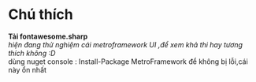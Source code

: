 # Chú thích

 **Tải fontawesome.sharp**\
  *hiện đang thử nghiệm cái metroframework UI ,để xem khả thi hay tương thích không :D*\
  dùng nuget console : Install-Package MetroFramework để không bị lỗi,cái này ổn nhất
 

